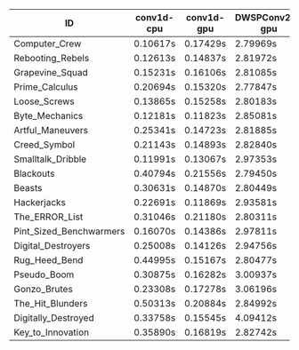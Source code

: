 |ID|conv1d-cpu|conv1d-gpu|DWSPConv2D-gpu|gemm-gpu|avg|
|-|-|-|-|-|-|
|Computer_Crew|0.10617s|0.17429s|2.79969s|1.67348s|1.18841s|
|Rebooting_Rebels|0.12613s|0.14837s|2.81972s|1.66239s|1.18915s|
|Grapevine_Squad|0.15231s|0.16106s|2.81085s|1.71048s|1.20867s|
|Prime_Calculus|0.20694s|0.15320s|2.77847s|1.70317s|1.21044s|
|Loose_Screws|0.13865s|0.15258s|2.80183s|1.75179s|1.21121s|
|Byte_Mechanics|0.12181s|0.11823s|2.85081s|1.75853s|1.21234s|
|Artful_Maneuvers|0.25341s|0.14723s|2.81885s|1.68262s|1.22553s|
|Creed_Symbol|0.21143s|0.14893s|2.82840s|1.73903s|1.23195s|
|Smalltalk_Dribble|0.11991s|0.13067s|2.97353s|1.75042s|1.24363s|
|Blackouts|0.40794s|0.21556s|2.79450s|1.67677s|1.27369s|
|Beasts|0.30631s|0.14870s|2.80449s|1.85948s|1.27974s|
|Hackerjacks|0.22691s|0.11869s|2.93581s|1.86271s|1.28603s|
|The_ERROR_List|0.31046s|0.21180s|2.80311s|1.87138s|1.29919s|
|Pint_Sized_Benchwarmers|0.16070s|0.14386s|2.97811s|1.92710s|1.30244s|
|Digital_Destroyers|0.25008s|0.14126s|2.94756s|1.87272s|1.30290s|
|Rug_Heed_Bend|0.44995s|0.15167s|2.80477s|1.82465s|1.30776s|
|Pseudo_Boom|0.30875s|0.16282s|3.00937s|1.90812s|1.34727s|
|Gonzo_Brutes|0.23308s|0.17278s|3.06196s|1.96320s|1.35775s|
|The_Hit_Blunders|0.50313s|0.20884s|2.84992s|1.87498s|1.35922s|
|Digitally_Destroyed|0.33758s|0.15545s|4.09412s|2.40589s|1.74826s|
|Key_to_Innovation|0.35890s|0.16819s|2.82742s|infs|infs|
